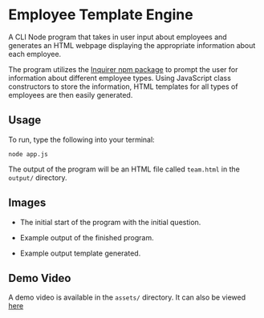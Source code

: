 # Employee Template Engine

A CLI Node program that takes in user input about employees and generates an HTML webpage displaying the appropriate information about each employee.

The program utilizes the [Inquirer npm package](https://github.com/SBoudrias/Inquirer.js/) to prompt the user for information about different employee types. Using JavaScript class constructors to store the information, HTML templates for all types of employees are then easily generated. 

## Usage 

To run, type the following into your terminal:

    node app.js

The output of the program will be an HTML file called `team.html` in the `output/` directory. 

## Images

* The initial start of the program with the initial question.

* Example output of the finished program.

* Example output template generated. 

## Demo Video

A demo video is available in the `assets/` directory. It can also be viewed [here]()